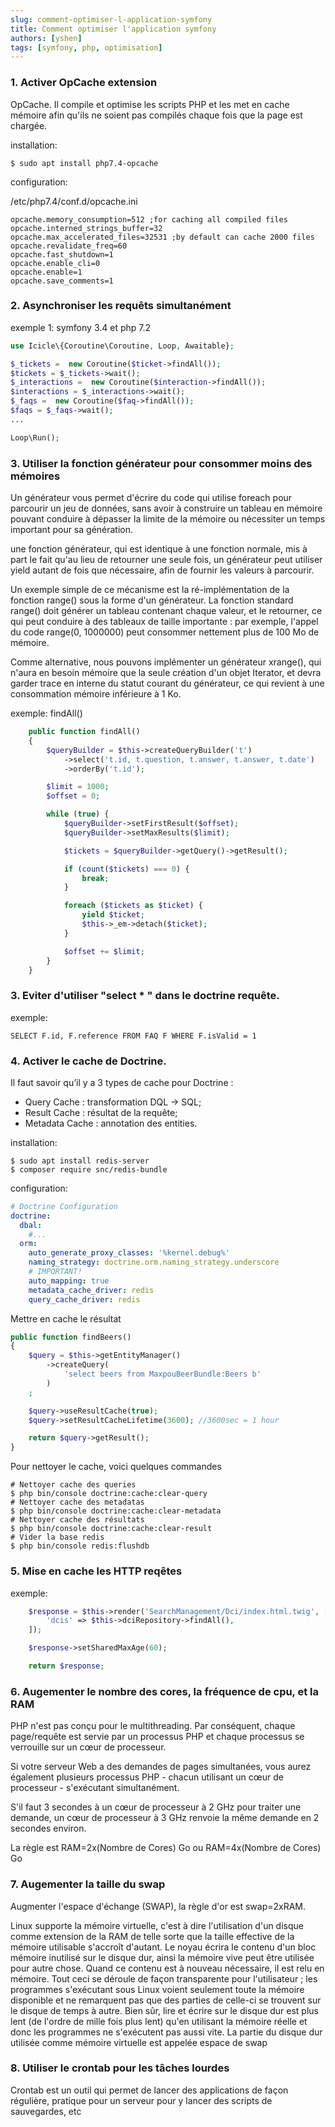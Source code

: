 ```yaml
---
slug: comment-optimiser-l-application-symfony
title: Comment optimiser l'application symfony
authors: [yshen]
tags: [symfony, php, optimisation]
---
```


### 1. Activer OpCache extension

OpCache. Il compile et optimise les scripts PHP et les met en cache mémoire afin qu'ils ne soient pas compilés chaque fois que la page est chargée.

installation: 

	$ sudo apt install php7.4-opcache

configuration: 

/etc/php7.4/conf.d/opcache.ini 

```
opcache.memory_consumption=512 ;for caching all compiled files
opcache.interned_strings_buffer=32
opcache.max_accelerated_files=32531 ;by default can cache 2000 files
opcache.revalidate_freq=60
opcache.fast_shutdown=1
opcache.enable_cli=0
opcache.enable=1
opcache.save_comments=1
```

### 2. Asynchroniser les requêts simultanément

exemple 1: symfony 3.4 et php 7.2

```php
use Icicle\{Coroutine\Coroutine, Loop, Awaitable};

$_tickets =  new Coroutine($ticket->findAll());
$tickets = $_tickets->wait();
$_interactions =  new Coroutine($interaction->findAll());
$interactions = $_interactions->wait();
$_faqs =  new Coroutine($faq->findAll());
$faqs = $_faqs->wait();
...

Loop\Run();
```

### 3. Utiliser la fonction générateur pour consommer moins des mémoires

Un générateur vous permet d'écrire du code qui utilise foreach pour parcourir un jeu de données, sans avoir à construire un tableau en mémoire pouvant conduire à dépasser la limite de la mémoire ou nécessiter un temps important pour sa génération.

une fonction générateur, qui est identique à une fonction normale, mis à part le fait qu'au lieu de retourner une seule fois, un générateur peut utiliser yield autant de fois que nécessaire, afin de fournir les valeurs à parcourir.

Un exemple simple de ce mécanisme est la ré-implémentation de la fonction range() sous la forme d'un générateur. La fonction standard range() doit générer un tableau contenant chaque valeur, et le retourner, ce qui peut conduire à des tableaux de taille importante : par exemple, l'appel du code range(0, 1000000) peut consommer nettement plus de 100 Mo de mémoire.

Comme alternative, nous pouvons implémenter un générateur xrange(), qui n'aura en besoin mémoire que la seule création d'un objet Iterator, et devra garder trace en interne du statut courant du générateur, ce qui revient à une consommation mémoire inférieure à 1 Ko.

exemple: findAll() 

```php
    public function findAll()
    {
        $queryBuilder = $this->createQueryBuilder('t')
            ->select('t.id, t.question, t.answer, t.answer, t.date')
            ->orderBy('t.id');

        $limit = 1000;
        $offset = 0;

        while (true) {
            $queryBuilder->setFirstResult($offset);
            $queryBuilder->setMaxResults($limit);

            $tickets = $queryBuilder->getQuery()->getResult();

            if (count($tickets) === 0) {
                break;
            }

            foreach ($tickets as $ticket) {
                yield $ticket;
                $this->_em->detach($ticket);
            }

            $offset += $limit;
        }
    } 
```

### 3. Eviter d'utiliser "select * " dans le doctrine requête.

exemple: 

	SELECT F.id, F.reference FROM FAQ F WHERE F.isValid = 1

### 4. Activer le cache de Doctrine.

Il faut savoir qu’il y a 3 types de cache pour Doctrine :

- Query Cache : transformation DQL -> SQL;
- Result Cache : résultat de la requête;
- Metadata Cache : annotation des entities.

installation: 

    $ sudo apt install redis-server
    $ composer require snc/redis-bundle

configuration: 

```yaml
# Doctrine Configuration
doctrine:
  dbal:
    #...
  orm:
    auto_generate_proxy_classes: '%kernel.debug%'
    naming_strategy: doctrine.orm.naming_strategy.underscore
    # IMPORTANT!
    auto_mapping: true
    metadata_cache_driver: redis
    query_cache_driver: redis

```

Mettre en cache le résultat

```php
public function findBeers()
{
    $query = $this->getEntityManager()
        ->createQuery(
            'select beers from MaxpouBeerBundle:Beers b'
        )
    ;

    $query->useResultCache(true);
    $query->setResultCacheLifetime(3600); //3600sec = 1 hour

    return $query->getResult();
}
```

Pour nettoyer le cache, voici quelques commandes 

    # Nettoyer cache des queries
    $ php bin/console doctrine:cache:clear-query
    # Nettoyer cache des metadatas
    $ php bin/console doctrine:cache:clear-metadata
    # Nettoyer cache des résultats
    $ php bin/console doctrine:cache:clear-result
    # Vider la base redis
    $ php bin/console redis:flushdb

### 5. Mise en cache les HTTP reqêtes

exemple: 

```php
    $response = $this->render('SearchManagement/Dci/index.html.twig', [
        'dcis' => $this->dciRepository->findAll(),
    ]);

    $response->setSharedMaxAge(60);

    return $response;
```

### 6. Augementer le nombre des cores, la fréquence de cpu, et la RAM

PHP n'est pas conçu pour le multithreading. Par conséquent, chaque page/requête est servie par un processus PHP et chaque processus se verrouille sur un cœur de processeur.

Si votre serveur Web a des demandes de pages simultanées, vous aurez également plusieurs processus PHP - chacun utilisant un cœur de processeur - s'exécutant simultanément.

S'il faut 3 secondes à un cœur de processeur à 2 GHz pour traiter une demande, un cœur de processeur à 3 GHz renvoie la même demande en 2 secondes environ.

La règle est RAM=2x(Nombre de Cores) Go ou RAM=4x(Nombre de Cores) Go

### 7. Augementer la taille du swap

Augmenter l'espace d'échange (SWAP), la règle d'or est swap=2xRAM.

Linux supporte la mémoire virtuelle, c'est à dire l'utilisation d'un disque comme extension de la RAM de telle sorte que la taille effective de la mémoire utilisable s'accroît d'autant. Le noyau écrira le contenu d'un bloc mémoire inutilisé sur le disque dur, ainsi la mémoire vive peut être utilisée pour autre chose. Quand ce contenu est à nouveau nécessaire, il est relu en mémoire. Tout ceci se déroule de façon transparente pour l'utilisateur ; les programmes s'exécutant sous Linux voient seulement toute la mémoire disponible et ne remarquent pas que des parties de celle-ci se trouvent sur le disque de temps à autre. Bien sûr, lire et écrire sur le disque dur est plus lent (de l'ordre de mille fois plus lent) qu'en utilisant la mémoire réelle et donc les programmes ne s'exécutent pas aussi vite. La partie du disque dur utilisée comme mémoire virtuelle est appelée espace de swap

### 8. Utiliser le crontab pour les tâches lourdes

Crontab est un outil qui permet de lancer des applications de façon régulière, pratique pour un serveur pour y lancer des scripts de sauvegardes, etc
